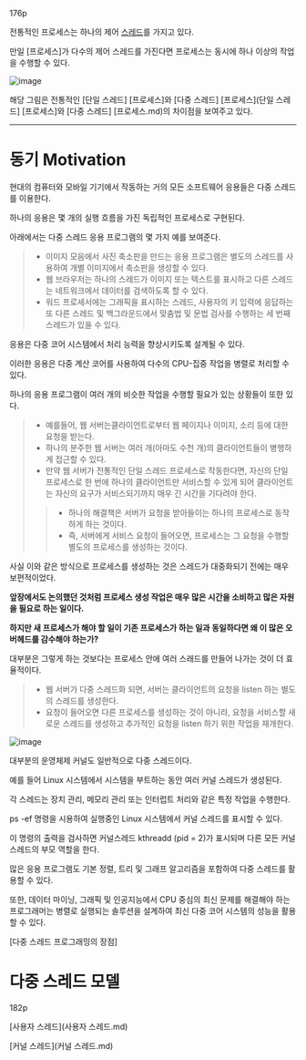 176p

전통적인 프로세스는 하나의 제어 [스레드](스레드.md)를 가지고 있다.

만일 [프로세스]가 다수의 제어 스레드를 가진다면 프로세스는 동시에 하나 이상의 작업을 수행할 수 있다.

![image](https://user-images.githubusercontent.com/116250393/211206105-1361a50b-cc61-431e-ac88-b7d5a884817e.png)

해당 그림은 전통적인 [단일 스레드] [프로세스]와 [다중 스레드] [프로세스](단일 스레드] [프로세스]와 [다중 스레드] [프로세스.md)의 차이점을 보여주고 있다.

***

# 동기 Motivation

현대의 컴퓨터와 모바일 기기에서 작동하는 거의 모든 소프트웨어 응용들은 다중 스레드를 이용한다.

하나의 응용은 몇 개의 실행 흐름을 가진 독립적인 프로세스로 구현된다.

아래에서는 다중 스레드 응용 프로그램의 몇 가지 예를 보여준다.

> * 이미지 모음에서 사진 축소판을 만드는 응용 프로그램은 별도의 스레드를 사용하여 개별 이미지에서 축소판을 생성할 수 있다.
> * 웹 브라우저는 하나의 스레드가 이미지 또는 텍스트를 표시하고 다른 스레드는 네트워크에서 데이터를 검색하도록 할 수 있다.
> * 워드 프로세서에는 그래픽을 표시하는 스레드, 사용자의 키 입력에 응답하는 또 다른 스레드 및 백그라운드에서 맞춤법 및 문법 검사를 수행하는 세 번째 스레드가 있을 수 있다.

응용은 다중 코어 시스템에서 처리 능력을 향상시키도록 설계될 수 있다. 

이러한 응용은 다중 계산 코어를 사용하여 다수의 CPU-집중 작업을 병렬로 처리할 수 있다.

하나의 응용 프로그램이 여러 개의 비슷한 작업을 수행할 필요가 있는 상황들이 또한 있다. 

> * 예를들어, 웹 서버는클라이언트로부터 웹 페이지나 이미지, 소리 등에 대한 요청을 받는다. 
> * 하나의 분주한 웹 서버는 여러 개(아마도 수천 개)의 클라이언트들이 병행하게 접근할 수 있다. 
> * 만약 웹 서버가 전통적인 단일 스레드 프로세스로 작동한다면, 자신의 단일 프로세스로 한 번에 하나의 클라이언트만 서비스할 수 있게 되어 클라이언트는 자신의 요구가 서비스되기까지 매우 긴 시간을 기다려야 한다.
> > * 하나의 해결책은 서버가 요청을 받아들이는 하나의 프로세스로 동작하게 하는 것이다. 
> > * 즉, 서버에게 서비스 요청이 들어오면, 프로세스는 그 요청을 수행할 별도의 프로세스를 생성하는 것이다. 

사실 이와 같은 방식으로 프로세스를 생성하는 것은 스레드가 대중화되기 전에는 매우 보편적이었다.

**앞장에서도 논의했던 것처럼 프로세스 생성 작업은 매우 많은 시간을 소비하고 많은 자원을 필요로 하는 일이다.**

**하지만 새 프로세스가 해야 할 일이 기존 프로세스가 하는 일과 동일하다면 왜 이 많은 오버헤드를 감수해야 하는가?** 

대부분은 그렇게 하는 것보다는 프로세스 안에 여러 스래드를 만들어 나가는 것이 더 효율적이다. 

> * 웹 서버가 다중 스레드화 되면, 서버는 클라이언트의 요청을 listen 하는 별도의 스레드를 생성한다. 
> * 요청이 들어오면 다른 프로세스를 생성하는 것이 아니라, 요청을 서비스할 새로운 스레드를 생성하고 추가적인 요청을 listen 하기 위한 작업을 재개한다. 

![image](https://user-images.githubusercontent.com/116250393/212710971-38487821-82f2-45ed-851f-dcd1a219d6f0.png)

대부분의 운영체제 커널도 일반적으로 다중 스레드이다.

예를 들어 Linux 시스템에서 시스템을 부트하는 동안 여러 커널 스레드가 생성된다. 

각 스레드는 장치 관리, 메모리 관리 또는 인터럽트 처리와 같은 특정 작업을 수행한다. 

ps -ef 명령을 시용하여 실행중인 Linux 시스템에서 커널 스레드를 표시할 수 있다. 

이 명령의 출력을 검사하면 커널스레드 kthreadd (pid = 2)가 표시되며 다른 모든 커널 스레드의 부모 역할을 한다.

많은 응용 프로그램도 기본 정렬, 트리 및 그래프 알고리즘을 포함하여 다중 스레드를 활용할 수 있다. 

또한, 데이터 마이닝, 그래픽 및 인공지능에서 CPU 중심의 최신 문제를 해결해야 하는 프로그래머는 병렬로 실행되는 솔루션을 설계하여 최신 다중 코어 시스템의 성능을 활용할 수 있다.

[다중 스레드 프로그래밍의 장점]

# 다중 스레드 모델

182p

[사용자 스레드](사용자 스레드.md)

[커널 스레드](커널 스레드.md)